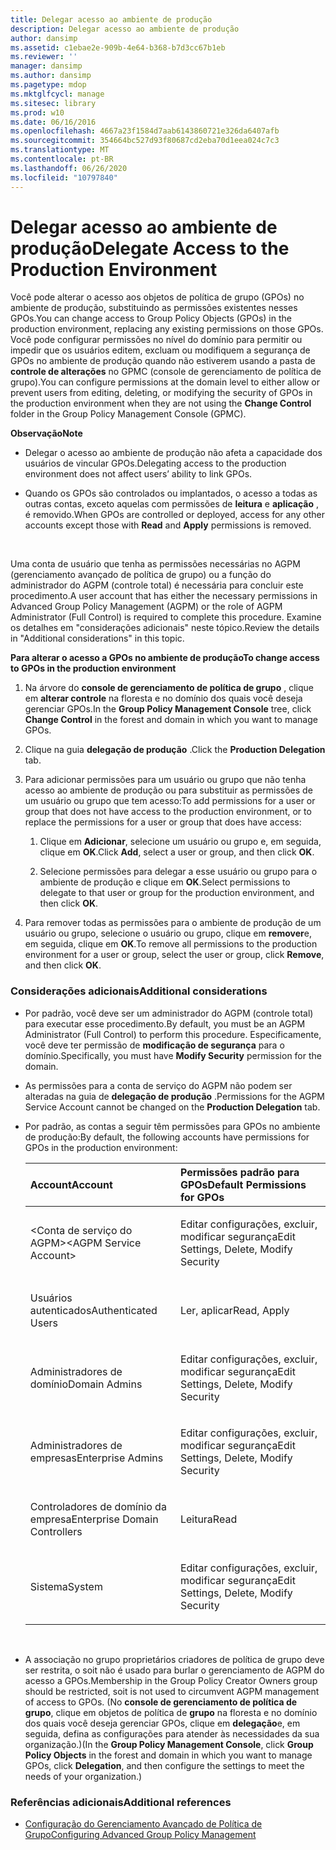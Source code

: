 ```yaml
---
title: Delegar acesso ao ambiente de produção
description: Delegar acesso ao ambiente de produção
author: dansimp
ms.assetid: c1ebae2e-909b-4e64-b368-b7d3cc67b1eb
ms.reviewer: ''
manager: dansimp
ms.author: dansimp
ms.pagetype: mdop
ms.mktglfcycl: manage
ms.sitesec: library
ms.prod: w10
ms.date: 06/16/2016
ms.openlocfilehash: 4667a23f1584d7aab6143860721e326da6407afb
ms.sourcegitcommit: 354664bc527d93f80687cd2eba70d1eea024c7c3
ms.translationtype: MT
ms.contentlocale: pt-BR
ms.lasthandoff: 06/26/2020
ms.locfileid: "10797840"
---
```

# <span data-ttu-id="eb74a-103">Delegar acesso ao ambiente de produção</span><span class="sxs-lookup"><span data-stu-id="eb74a-103">Delegate Access to the Production Environment</span></span>


<span data-ttu-id="eb74a-104">Você pode alterar o acesso aos objetos de política de grupo (GPOs) no ambiente de produção, substituindo as permissões existentes nesses GPOs.</span><span class="sxs-lookup"><span data-stu-id="eb74a-104">You can change access to Group Policy Objects (GPOs) in the production environment, replacing any existing permissions on those GPOs.</span></span> <span data-ttu-id="eb74a-105">Você pode configurar permissões no nível do domínio para permitir ou impedir que os usuários editem, excluam ou modifiquem a segurança de GPOs no ambiente de produção quando não estiverem usando a pasta de **controle de alterações** no GPMC (console de gerenciamento de política de grupo).</span><span class="sxs-lookup"><span data-stu-id="eb74a-105">You can configure permissions at the domain level to either allow or prevent users from editing, deleting, or modifying the security of GPOs in the production environment when they are not using the **Change Control** folder in the Group Policy Management Console (GPMC).</span></span>

**<span data-ttu-id="eb74a-106">Observação</span><span class="sxs-lookup"><span data-stu-id="eb74a-106">Note</span></span>**  
-   <span data-ttu-id="eb74a-107">Delegar o acesso ao ambiente de produção não afeta a capacidade dos usuários de vincular GPOs.</span><span class="sxs-lookup"><span data-stu-id="eb74a-107">Delegating access to the production environment does not affect users’ ability to link GPOs.</span></span>

-   <span data-ttu-id="eb74a-108">Quando os GPOs são controlados ou implantados, o acesso a todas as outras contas, exceto aquelas com permissões de **leitura** e **aplicação** , é removido.</span><span class="sxs-lookup"><span data-stu-id="eb74a-108">When GPOs are controlled or deployed, access for any other accounts except those with **Read** and **Apply** permissions is removed.</span></span>

 

<span data-ttu-id="eb74a-109">Uma conta de usuário que tenha as permissões necessárias no AGPM (gerenciamento avançado de política de grupo) ou a função do administrador do AGPM (controle total) é necessária para concluir este procedimento.</span><span class="sxs-lookup"><span data-stu-id="eb74a-109">A user account that has either the necessary permissions in Advanced Group Policy Management (AGPM) or the role of AGPM Administrator (Full Control) is required to complete this procedure.</span></span> <span data-ttu-id="eb74a-110">Examine os detalhes em "considerações adicionais" neste tópico.</span><span class="sxs-lookup"><span data-stu-id="eb74a-110">Review the details in "Additional considerations" in this topic.</span></span>

**<span data-ttu-id="eb74a-111">Para alterar o acesso a GPOs no ambiente de produção</span><span class="sxs-lookup"><span data-stu-id="eb74a-111">To change access to GPOs in the production environment</span></span>**

1.  <span data-ttu-id="eb74a-112">Na árvore do **console de gerenciamento de política de grupo** , clique em **alterar controle** na floresta e no domínio dos quais você deseja gerenciar GPOs.</span><span class="sxs-lookup"><span data-stu-id="eb74a-112">In the **Group Policy Management Console** tree, click **Change Control** in the forest and domain in which you want to manage GPOs.</span></span>

2.  <span data-ttu-id="eb74a-113">Clique na guia **delegação de produção** .</span><span class="sxs-lookup"><span data-stu-id="eb74a-113">Click the **Production Delegation** tab.</span></span>

3.  <span data-ttu-id="eb74a-114">Para adicionar permissões para um usuário ou grupo que não tenha acesso ao ambiente de produção ou para substituir as permissões de um usuário ou grupo que tem acesso:</span><span class="sxs-lookup"><span data-stu-id="eb74a-114">To add permissions for a user or group that does not have access to the production environment, or to replace the permissions for a user or group that does have access:</span></span>

    1.  <span data-ttu-id="eb74a-115">Clique em **Adicionar**, selecione um usuário ou grupo e, em seguida, clique em **OK**.</span><span class="sxs-lookup"><span data-stu-id="eb74a-115">Click **Add**, select a user or group, and then click **OK**.</span></span>

    2.  <span data-ttu-id="eb74a-116">Selecione permissões para delegar a esse usuário ou grupo para o ambiente de produção e clique em **OK**.</span><span class="sxs-lookup"><span data-stu-id="eb74a-116">Select permissions to delegate to that user or group for the production environment, and then click **OK**.</span></span>

4.  <span data-ttu-id="eb74a-117">Para remover todas as permissões para o ambiente de produção de um usuário ou grupo, selecione o usuário ou grupo, clique em **remover**e, em seguida, clique em **OK**.</span><span class="sxs-lookup"><span data-stu-id="eb74a-117">To remove all permissions to the production environment for a user or group, select the user or group, click **Remove**, and then click **OK**.</span></span>

### <span data-ttu-id="eb74a-118">Considerações adicionais</span><span class="sxs-lookup"><span data-stu-id="eb74a-118">Additional considerations</span></span>

-   <span data-ttu-id="eb74a-119">Por padrão, você deve ser um administrador do AGPM (controle total) para executar esse procedimento.</span><span class="sxs-lookup"><span data-stu-id="eb74a-119">By default, you must be an AGPM Administrator (Full Control) to perform this procedure.</span></span> <span data-ttu-id="eb74a-120">Especificamente, você deve ter permissão de **modificação de segurança** para o domínio.</span><span class="sxs-lookup"><span data-stu-id="eb74a-120">Specifically, you must have **Modify Security** permission for the domain.</span></span>

-   <span data-ttu-id="eb74a-121">As permissões para a conta de serviço do AGPM não podem ser alteradas na guia de **delegação de produção** .</span><span class="sxs-lookup"><span data-stu-id="eb74a-121">Permissions for the AGPM Service Account cannot be changed on the **Production Delegation** tab.</span></span>

-   <span data-ttu-id="eb74a-122">Por padrão, as contas a seguir têm permissões para GPOs no ambiente de produção:</span><span class="sxs-lookup"><span data-stu-id="eb74a-122">By default, the following accounts have permissions for GPOs in the production environment:</span></span>

    <table>
    <colgroup>
    <col width="50%" />
    <col width="50%" />
    </colgroup>
    <thead>
    <tr class="header">
    <th align="left"><span data-ttu-id="eb74a-123">Account</span><span class="sxs-lookup"><span data-stu-id="eb74a-123">Account</span></span></th>
    <th align="left"><span data-ttu-id="eb74a-124">Permissões padrão para GPOs</span><span class="sxs-lookup"><span data-stu-id="eb74a-124">Default Permissions for GPOs</span></span></th>
    </tr>
    </thead>
    <tbody>
    <tr class="odd">
    <td align="left"><p><span data-ttu-id="eb74a-125">&lt;Conta de serviço do AGPM&gt;</span><span class="sxs-lookup"><span data-stu-id="eb74a-125">&lt;AGPM Service Account&gt;</span></span></p></td>
    <td align="left"><p><span data-ttu-id="eb74a-126">Editar configurações, excluir, modificar segurança</span><span class="sxs-lookup"><span data-stu-id="eb74a-126">Edit Settings, Delete, Modify Security</span></span></p></td>
    </tr>
    <tr class="even">
    <td align="left"><p><span data-ttu-id="eb74a-127">Usuários autenticados</span><span class="sxs-lookup"><span data-stu-id="eb74a-127">Authenticated Users</span></span></p></td>
    <td align="left"><p><span data-ttu-id="eb74a-128">Ler, aplicar</span><span class="sxs-lookup"><span data-stu-id="eb74a-128">Read, Apply</span></span></p></td>
    </tr>
    <tr class="odd">
    <td align="left"><p><span data-ttu-id="eb74a-129">Administradores de domínio</span><span class="sxs-lookup"><span data-stu-id="eb74a-129">Domain Admins</span></span></p></td>
    <td align="left"><p><span data-ttu-id="eb74a-130">Editar configurações, excluir, modificar segurança</span><span class="sxs-lookup"><span data-stu-id="eb74a-130">Edit Settings, Delete, Modify Security</span></span></p></td>
    </tr>
    <tr class="even">
    <td align="left"><p><span data-ttu-id="eb74a-131">Administradores de empresas</span><span class="sxs-lookup"><span data-stu-id="eb74a-131">Enterprise Admins</span></span></p></td>
    <td align="left"><p><span data-ttu-id="eb74a-132">Editar configurações, excluir, modificar segurança</span><span class="sxs-lookup"><span data-stu-id="eb74a-132">Edit Settings, Delete, Modify Security</span></span></p></td>
    </tr>
    <tr class="odd">
    <td align="left"><p><span data-ttu-id="eb74a-133">Controladores de domínio da empresa</span><span class="sxs-lookup"><span data-stu-id="eb74a-133">Enterprise Domain Controllers</span></span></p></td>
    <td align="left"><p><span data-ttu-id="eb74a-134">Leitura</span><span class="sxs-lookup"><span data-stu-id="eb74a-134">Read</span></span></p></td>
    </tr>
    <tr class="even">
    <td align="left"><p><span data-ttu-id="eb74a-135">Sistema</span><span class="sxs-lookup"><span data-stu-id="eb74a-135">System</span></span></p></td>
    <td align="left"><p><span data-ttu-id="eb74a-136">Editar configurações, excluir, modificar segurança</span><span class="sxs-lookup"><span data-stu-id="eb74a-136">Edit Settings, Delete, Modify Security</span></span></p></td>
    </tr>
    </tbody>
    </table>

     

-   <span data-ttu-id="eb74a-137">A associação no grupo proprietários criadores de política de grupo deve ser restrita, o soit não é usado para burlar o gerenciamento de AGPM do acesso a GPOs.</span><span class="sxs-lookup"><span data-stu-id="eb74a-137">Membership in the Group Policy Creator Owners group should be restricted, soit is not used to circumvent AGPM management of access to GPOs.</span></span> <span data-ttu-id="eb74a-138">(No **console de gerenciamento de política de grupo**, clique em objetos de política de **grupo** na floresta e no domínio dos quais você deseja gerenciar GPOs, clique em **delegação**e, em seguida, defina as configurações para atender às necessidades da sua organização.)</span><span class="sxs-lookup"><span data-stu-id="eb74a-138">(In the **Group Policy Management Console**, click **Group Policy Objects** in the forest and domain in which you want to manage GPOs, click **Delegation**, and then configure the settings to meet the needs of your organization.)</span></span>

### <span data-ttu-id="eb74a-139">Referências adicionais</span><span class="sxs-lookup"><span data-stu-id="eb74a-139">Additional references</span></span>

-   [<span data-ttu-id="eb74a-140">Configuração do Gerenciamento Avançado de Política de Grupo</span><span class="sxs-lookup"><span data-stu-id="eb74a-140">Configuring Advanced Group Policy Management</span></span>](configuring-advanced-group-policy-management.md)

 

 





